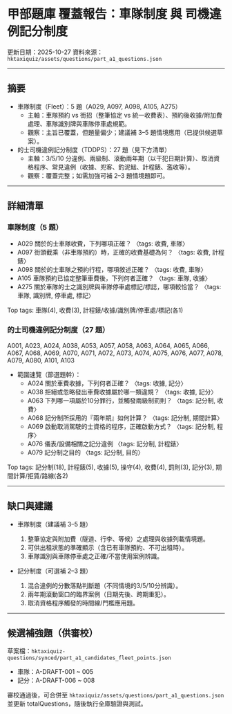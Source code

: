 # 甲部題庫 覆蓋報告：車隊制度 與 司機違例記分制度

更新日期：2025-10-27
資料來源：`hktaxiquiz/assets/questions/part_a1_questions.json`

---

## 摘要
- 車隊制度（Fleet）：5 題（A029, A097, A098, A105, A275）
  - 主軸：車隊預約 vs 街招（整筆協定 vs 統一收費表）、預約後收據/附加費處理、車隊識別牌與車隊停車處規範。
  - 觀察：主旨已覆蓋，但題量偏少；建議補 3–5 題情境應用（已提供候選草案）。
- 的士司機違例記分制度（TDDPS）：27 題（見下方清單）
  - 主軸：3/5/10 分違例、兩級制、滾動兩年期（以干犯日期計算）、取消資格程序、常見違例（收據、兜客、釣泥鯭、計程錶、濫收等）。
  - 觀察：覆蓋完整；如需加強可補 2–3 題情境題即可。

---

## 詳細清單

### 車隊制度（5 題）
- A029 關於的士車隊收費，下列哪項正確？ 〈tags: 收費, 車隊〉
- A097 街頭截乘（非車隊預約）時，正確的收費基礎為何？ 〈tags: 收費, 計程錶〉
- A098 關於的士車隊之預約行程，哪項敘述正確？ 〈tags: 收費, 車隊〉
- A105 車隊預約已協定整筆車費後，下列何者正確？ 〈tags: 車隊, 收據〉
- A275 關於車隊的士之識別牌與車隊停車處標記/標誌，哪項較恰當？ 〈tags: 車隊, 識別牌, 停車處, 標記〉

Top tags: 車隊(4), 收費(3), 計程錶/收據/識別牌/停車處/標記(各1)

### 的士司機違例記分制度（27 題）
A001, A023, A024, A038, A053, A057, A058, A063, A064, A065, A066, A067, A068, A069, A070, A071, A072, A073, A074, A075, A076, A077, A078, A079, A080, A101, A103

- 範圍速覽（節選題幹）：
  - A024 關於車費收據，下列何者正確？ 〈tags: 收據, 記分〉
  - A038 拒絕或忽略發出車費收據屬於哪一類違規？ 〈tags: 收據, 記分〉
  - A063 下列哪一項屬於10分罪行，並觸發兩級制罰則？ 〈tags: 記分制, 收費〉
  - A068 記分制所採用的『兩年期』如何計算？ 〈tags: 記分制, 期間計算〉
  - A069 啟動取消駕駛的士資格的程序，正確啟動方式？ 〈tags: 記分制, 程序〉
  - A076 儀表/設備相關之記分違例 〈tags: 記分制, 計程錶〉
  - A079 記分制之目的 〈tags: 記分制, 目的〉

Top tags: 記分制(18), 計程錶(5), 收據(5), 操守(4), 收費(4), 罰則(3), 記分(3), 期間計算/拒賃/路線(各2)

---

## 缺口與建議

- 車隊制度（建議補 3–5 題）
  1) 整筆協定與附加費（隧道、行李、等候）之處理與收據列載情境題。
  2) 可供出租狀態的準確顯示（含已有車隊預約、不可出租時）。
  3) 車隊識別與車隊停車處之正確/不當使用案例辨識。

- 記分制度（可選補 2–3 題）
  1) 混合違例的分數落點判斷題（不同情境的3/5/10分辨識）。
  2) 兩年期滾動窗口的臨界案例（日期先後、跨期重犯）。
  3) 取消資格程序觸發的時間線/門檻應用題。

---

## 候選補強題（供審校）
草案檔：`hktaxiquiz-questions/synced/part_a1_candidates_fleet_points.json`
- 車隊：A-DRAFT-001 ~ 005
- 記分：A-DRAFT-006 ~ 008

審校通過後，可合併至 `hktaxiquiz/assets/questions/part_a1_questions.json` 並更新 totalQuestions，隨後執行全庫驗證與測試。
